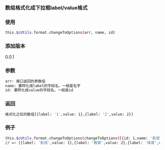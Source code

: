 ### 数组格式化成下拉框label/value格式

### 使用
```bash
this.$cUtils.format.changeToOptions(arr, name, id)
```

### 添加版本
0.0.1

### 参数
```bash
arr: 接口返回的原数组
name: 要转化成label的字段名，一般是名字
id: 要转化成value的字段名，一般是id
```

### 返回
```bash
格式化之后的数组[{label: '1',value: 1},{label: '2',value: 2}]
```

### 例子
```bash
this.$cUtils.format.changeToOptions(changeToOptions([{id: 1,name: '影视'},{id: 2,name: '教育'},{id: 3,name: '体育'}],'name','id')
// => [{label: '影视',value: 1},{label: '教育',value: 2},{label: '体育',value: 3}]
```
